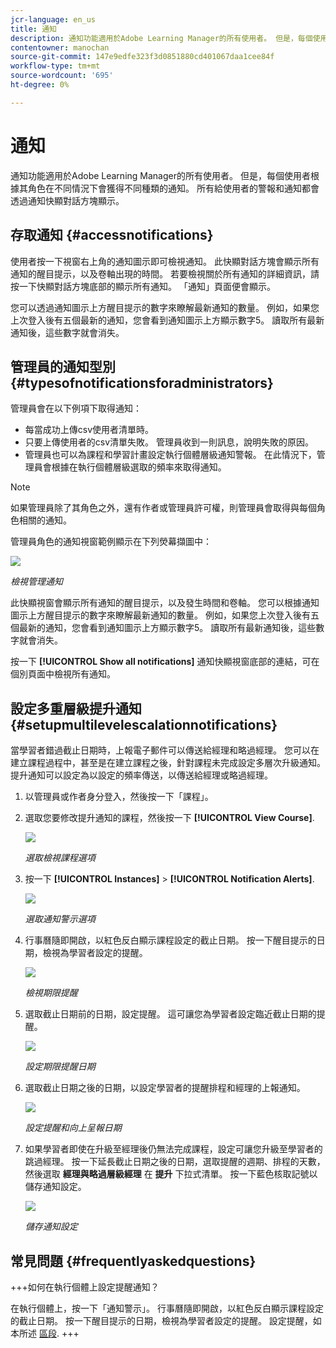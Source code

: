 ```yaml
---
jcr-language: en_us
title: 通知
description: 通知功能適用於Adobe Learning Manager的所有使用者。 但是，每個使用者根據其角色在不同情況下會獲得不同種類的通知。
contentowner: manochan
source-git-commit: 147e9edfe323f3d0851880cd401067daa1cee84f
workflow-type: tm+mt
source-wordcount: '695'
ht-degree: 0%

---
```




# 通知

通知功能適用於Adobe Learning Manager的所有使用者。 但是，每個使用者根據其角色在不同情況下會獲得不同種類的通知。 所有給使用者的警報和通知都會透過通知快顯對話方塊顯示。

## 存取通知 {#accessnotifications}

使用者按一下視窗右上角的通知圖示即可檢視通知。 此快顯對話方塊會顯示所有通知的醒目提示，以及卷軸出現的時間。 若要檢視關於所有通知的詳細資訊，請按一下快顯對話方塊底部的顯示所有通知。 「通知」頁面便會顯示。

您可以透過通知圖示上方醒目提示的數字來瞭解最新通知的數量。 例如，如果您上次登入後有五個最新的通知，您會看到通知圖示上方顯示數字5。 讀取所有最新通知後，這些數字就會消失。

## 管理員的通知型別 {#typesofnotificationsforadministrators}

管理員會在以下例項下取得通知：

* 每當成功上傳csv使用者清單時。
* 只要上傳使用者的csv清單失敗。 管理員收到一則訊息，說明失敗的原因。
* 管理員也可以為課程和學習計畫設定執行個體層級通知警報。 在此情況下，管理員會根據在執行個體層級選取的頻率來取得通知。

>[!NOTE]
>
>如果管理員除了其角色之外，還有作者或管理員許可權，則管理員會取得與每個角色相關的通知。

管理員角色的通知視窗範例顯示在下列熒幕擷圖中：

![](assets/admin-notification.png)

*檢視管理通知*

此快顯視窗會顯示所有通知的醒目提示，以及發生時間和卷軸。 您可以根據通知圖示上方醒目提示的數字來瞭解最新通知的數量。 例如，如果您上次登入後有五個最新的通知，您會看到通知圖示上方顯示數字5。 讀取所有最新通知後，這些數字就會消失。

按一下 **[!UICONTROL Show all notifications]** 通知快顯視窗底部的連結，可在個別頁面中檢視所有通知。

## 設定多重層級提升通知 {#setupmultilevelescalationnotifications}

當學習者錯過截止日期時，上報電子郵件可以傳送給經理和略過經理。 您可以在建立課程過程中，甚至是在建立課程之後，針對課程未完成設定多層次升級通知。 提升通知可以設定為以設定的頻率傳送，以傳送給經理或略過經理。

1. 以管理員或作者身分登入，然後按一下「課程」。
1. 選取您要修改提升通知的課程，然後按一下 **[!UICONTROL View Course]**.

   ![](assets/view-courses.png)

   *選取檢視課程選項*

1. 按一下 **[!UICONTROL Instances]** > **[!UICONTROL Notification Alerts]**.

   ![](assets/notification-alert.png)

   *選取通知警示選項*

1. 行事曆隨即開啟，以紅色反白顯示課程設定的截止日期。 按一下醒目提示的日期，檢視為學習者設定的提醒。

   ![](assets/deadline-calender.png)

   *檢視期限提醒*

1. 選取截止日期前的日期，設定提醒。 這可讓您為學習者設定臨近截止日期的提醒。

   ![](assets/deadline-reminder.png)

   *設定期限提醒日期*

1. 選取截止日期之後的日期，以設定學習者的提醒排程和經理的上報通知。

   ![](assets/set-reminders-andescalation.png)

   *設定提醒和向上呈報日期*

1. 如果學習者即使在升級至經理後仍無法完成課程，設定可讓您升級至學習者的跳過經理。 按一下延長截止日期之後的日期，選取提醒的週期、排程的天數，然後選取 **經理與略過層級經理** 在 **提升** 下拉式清單。 按一下藍色核取記號以儲存通知設定。

   ![](assets/reminder-to-managerandskipmanager.png)

   *儲存通知設定*

## 常見問題 {#frequentlyaskedquestions}

+++如何在執行個體上設定提醒通知？

在執行個體上，按一下「通知警示」。 行事曆隨即開啟，以紅色反白顯示課程設定的截止日期。 按一下醒目提示的日期，檢視為學習者設定的提醒。 設定提醒，如本所述 [區段](user-notifications.md#Setupmultilevelescalationnotifications).
+++
